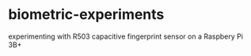 # biometric-experiments

experimenting with R503 capacitive fingerprint sensor on a Raspbery Pi 3B+
